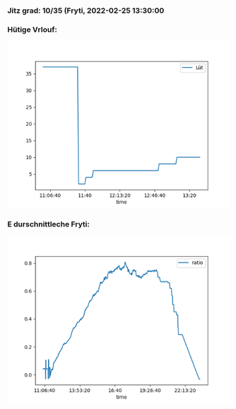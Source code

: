 ### Jitz grad: 10/35 (Fryti, 2022-02-25 13:30:00

### Hütige Vrlouf:
![Graph](Today.png)

### E durschnittleche Fryti:
![Graph](Fryti.png)